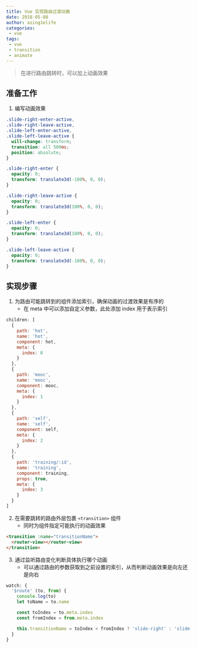 ```yaml
---
title: Vue 实现路由过渡动画
date: 2018-05-08
author: asing1elife
categories:
 - vue
tags:
 - vue
 - transition
 - animate
---
```

> 在进行路由跳转时，可以加上动画效果  

## 准备工作
1. 编写动画效果

```css
.slide-right-enter-active,
.slide-right-leave-active,
.slide-left-enter-active,
.slide-left-leave-active {
  will-change: transform;
  transition: all 500ms;
  position: absolute;
}

.slide-right-enter {
  opacity: 0;
  transform: translate3d(-100%, 0, 0);
}

.slide-right-leave-active {
  opacity: 0;
  transform: translate3d(100%, 0, 0);
}

.slide-left-enter {
  opacity: 0;
  transform: translate3d(100%, 0, 0);
}

.slide-left-leave-active {
  opacity: 0;
  transform: translate3d(-100%, 0, 0);
}
```

## 实现步骤
1. 为路由可能跳转到的组件添加索引，确保动画的过渡效果是有序的
	* 在 meta 中可以添加自定义参数，此处添加 index 用于表示索引

```javascript
children: [
  {
    path: 'hot',
    name: 'hot',
    component: hot,
    meta: {
      index: 0
    }
  },
  {
    path: 'mooc',
    name: 'mooc',
    component: mooc,
    meta: {
      index: 1
    }
  },
  {
    path: 'self',
    name: 'self',
    component: self,
    meta: {
      index: 2
    }
  },
  {
    path: 'training/:id',
    name: 'training',
    component: training,
    props: true,
    meta: {
      index: 3
    }
  }
]
```

2. 在需要跳转的路由外层包裹 `<transition>` 组件
	* 同时为组件指定可能执行的动画效果

```html
<transition :name="transitionName">
  <router-view></router-view>
</transition>
```

3. 通过监听路由变化判断具体执行哪个动画
	* 可以通过路由的参数获取到之前设置的索引，从而判断动画效果是向左还是向右

```javascript
watch: {
  '$route' (to, from) {
    console.log(to)
    let toName = to.name

    const toIndex = to.meta.index
    const fromIndex = from.meta.index

    this.transitionName = toIndex < fromIndex ? 'slide-right' : 'slide-left'
  }
}
```